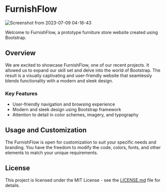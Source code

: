 # FurnishFlow
![Screenshot from 2023-07-09 04-16-43](https://github.com/mearashadowfax/FurnishFlow/assets/125820963/8cc24ac2-108a-4151-8059-4e5d5f879152)

Welcome to FurnishFlow, a prototype furniture store website created using Bootstrap.

## Overview
We are excited to showcase FurnishFlow, one of our recent projects. It allowed us to expand our skill set and delve into the world of Bootstrap. The result is a visually captivating and user-friendly website that seamlessly blends functionality with a modern and sleek design.

### Key Features
- User-friendly navigation and browsing experience
- Modern and sleek design using Bootstrap framework
- Attention to detail in color schemes, imagery, and typography


## Usage and Customization

The FurnishFlow is open for customization to suit your specific needs and branding. You have the freedom to modify the code, colors, fonts, and other elements to match your unique requirements.

## License
This project is licensed under the MIT License - see the [LICENSE.md](https://github.com/mearashadowfax/FurnishFlow/blob/main/LICENSE) file for details.
